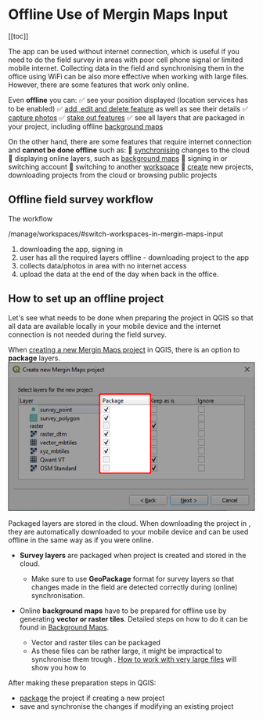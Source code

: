 # Offline Use of Mergin Maps Input
[[toc]]

The <MobileAppName /> app can be used  without internet connection, which is useful if you need to do the field survey in areas with poor cell phone signal or limited mobile internet. Collecting data in the field and synchronising them in the office using WiFi can be also more effective when working with large files. However, there are some features that work only online.

Even **offline** you can:
:white_check_mark:  see your position displayed (location services has to be enabled)
:white_check_mark:  [add, edit and delete feature](../input_features/) as well as see their details
:white_check_mark:  [capture photos](../../layer/settingup_forms_photo/)
:white_check_mark:  [stake out features](../stake-out/)
:white_check_mark:  see all layers that are packaged in your project, including offline [background maps](../../gis/settingup_background_map/#background-maps)

On the other hand, there are some features that require internet connection and **cannot be done offline** such as:
:no_entry_sign: [synchronising](../autosync/) changes to the cloud
:no_entry_sign: displaying online layers, such as [background maps](../../gis/settingup_background_map/)
:no_entry_sign: signing in or switching account
:no_entry_sign: switching to another [workspace](../../manage/workspaces/#switch-workspaces-in-mergin-maps-input)
:no_entry_sign: [create](../../manage/create-project/#create-a-project-in-mergin-maps-input) new projects, downloading projects from the cloud or browsing public projects


## Offline field survey workflow
The workflow 

/manage/workspaces/#switch-workspaces-in-mergin-maps-input

1. downloading the app, signing in
2. user has all the required layers offline - downloading project to the app
3. collects data/photos in area with no internet access
4. upload the data at the end of the day when back in the office.

## How to set up an offline project
Let's see what needs to be done when preparing the <MainPlatformName /> project in QGIS so that all data are available locally in your mobile device and the internet connection is not needed during the field survey.

When [creating a new Mergin Maps project](../../manage/project/#packaging-qgis-project) in QGIS, there is an option to **package** layers. 
![Package layers in Mergin Maps project](./qgis-layers-options.jpg "Package layers in Mergin Maps project")

Packaged layers are stored in the cloud. When downloading the project in <MobileAppName />, they are automatically downloaded to your mobile device and can be used offline in the same way as if you were online.

- **Survey layers** are packaged when <MainPlatformName /> project is created and stored in the cloud. 
   - Make sure to use **GeoPackage** format for survey layers so that changes made in the field are detected correctly during (online) synchronisation.

- Online **background maps** have to be prepared for offline use by generating **vector or raster tiles**. Detailed steps on how to do it can be found in [Background Maps](../../gis/settingup_background_map/). 
   - Vector and raster tiles can be packaged 
   - As these files can be rather large, it might be impractical to synchronise them trough <MainPlatformNameLink />. [How to work with very large files](../../gis/settingup_background_map/#how-to-work-with-very-large-files-android) will show you how to 

After making these preparation steps in QGIS:
- [package](../../manage/project/#packaging-qgis-project) the project if creating a new project
- save and synchronise the changes if modifying an existing project
